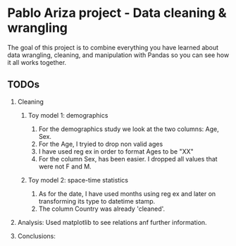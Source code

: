 # Pablo Ariza project - Data cleaning & wrangling

The goal of this project is to combine everything you have learned about data
wrangling, cleaning, and manipulation with Pandas so you can see how it all works
together. 

## TODOs

1. Cleaning
    1. Toy model 1: demographics
        1. For the demographics study we look at the two columns: Age, Sex.
        2. For the Age, I tryied to drop non valid ages
        3. I have used reg ex in order to format Ages to be "XX"
        4. For the column Sex, has been easier. I dropped all values that were not F and M.

    2. Toy model 2: space-time statistics
         1. As for the date, I have used months using reg ex and later on transforming its type to datetime stamp.
        2. The column Country was already 'cleaned'.
   
2. Analysis: Used matplotlib to see relations anf further information.
3. Conclusions:
   

